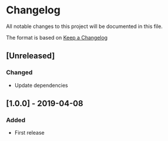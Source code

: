 # Changelog

All notable changes to this project will be documented in this file.

The format is based on [Keep a Changelog](http://keepachangelog.com/en/1.0.0/)

## [Unreleased]

### Changed

- Update dependencies

## [1.0.0] - 2019-04-08

### Added

- First release
